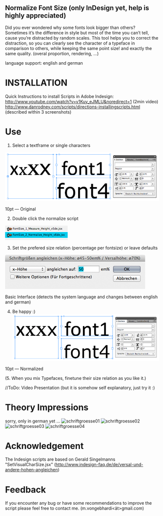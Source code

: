Normalize Font Size (only InDesign yet, help is highly appreciated)
-------------------
Did you ever wondered why some fonts look bigger than others?
Sometimes it’s the difference in style but most of the time you can’t tell, cause you’re distracted by random scales.
This tool helps you to correct the distraction, so you can clearly see the character of a typeface in comparison to others, while keeping the same point size! and exactly the same quality. (overal proportion, rendering, …)

language support: english and german  

# INSTALLATION

Quick Instructions to install Scripts in Adobe Indesign:  
http://www.youtube.com/watch?v=v1Kuy_eJMLU&noredirect=1 (2min video) 
http://www.danrodney.com/scripts/directions-installingscripts.html (described within 3 screenshots)

# Use
1. Select a textframe or single characters

![alt tag](fontsize_control_original.png)

10pt — Original

2. Double click the normalize script

![alt tag](fontsize_control_scripts_window.png)

3. Set the prefered size relation (percentage per fontsize) or leave defaults

![alt tag](fontsize_control_interface_simple.png)

Basic Interface (detects the system language and changes between english and german)
  
4. Be happy :)
![alt tag](fontsize_control_normalized.png)

10pt — Normalized

(5. When you mix Typefaces, finetune their size relation as you like it.)

//ToDo: Video Presentation (but it is somehow self explanatory, just try it :)


# Theory Impressions
sorry, only in german yet …
![schriftgroesse01](http://vongebhardi.de/variables_of_type/Bilder/schriftgroesse_01.png)
![schriftgroesse02](http://vongebhardi.de/variables_of_type/Bilder/schriftgroesse_02.png)
![schriftgroesse03](http://vongebhardi.de/variables_of_type/Bilder/schriftgroesse_03.png)
![schriftgroesse04](http://vongebhardi.de/variables_of_type/Bilder/schriftgroesse_04.png)

# Acknowledgement
The Indesign scripts are based on Gerald Singelmanns "SetVisualCharSize.jsx" (http://www.indesign-faq.de/de/versal-und-andere-hohen-angleichen)

# Feedback
If you encounter any bug or have some recommendations to improve the script please feel free to contact me. (m.vongebhardi<ät>gmail.com)

